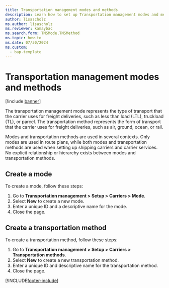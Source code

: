 ```yaml
---
title: Transportation management modes and methods
description: Learn how to set up Transportation management modes and methods, including step-by-step processes for creating modes and transportation methods.
author: lisascholz
ms.author: lisascholz
ms.reviewer: kamaybac
ms.search.form: TMSMode,TMSMethod
ms.topic: how-to
ms.date: 07/30/2024
ms.custom: 
  - bap-template
---
```


# Transportation management modes and methods

[!include [banner](../includes/banner.md)]

The transportation management  mode represents the type of transport that the carrier uses for freight deliveries, such as less than load (LTL), truckload (TL), or parcel. The transportation method represents the form of transport that the carrier uses for freight deliveries, such as air, ground, ocean, or rail.

Modes and transportation methods are used in several contexts. Only modes are used in route plans, while both modes and transportation methods are used when setting up shipping carriers and carrier services. No explicit relationship or hierarchy exists between modes and transportation methods.

## Create a mode

To create a mode, follow these steps:

1. Go to **Transportation management \> Setup \> Carriers \> Mode**.
1. Select **New** to create a new mode.
1. Enter a unique ID and a descriptive name for the mode.
1. Close the page.

## Create a transportation method

To create a transportation method, follow these steps:

1. Go to **Transportation management \> Setup \> Carriers \> Transportation methods**.
1. Select **New** to create a new transportation method.
1. Enter a unique ID and descriptive name for the transportation method.
1. Close the page.

[!INCLUDE[footer-include](../../includes/footer-banner.md)]
